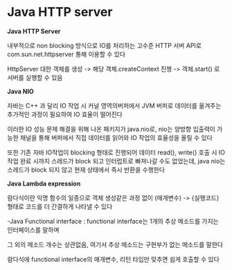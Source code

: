 # Java HTTP server

**Java HTTP Server**

내부적으로 non blocking 방식으로 IO를 처리하는 고수준 HTTP 서버 API로 com.sun.net.httpserver 통해 이용할 수 있다

HttpServer 대한 객체를 생성 -> 해당 객체.createContext 진행 -> 객체.start() 로 서버를 실행할 수 있음



**Java NIO**

자바는 C++ 과 달리 IO 작업 시 커널 영역의버퍼에서 JVM 버퍼로 데이터를 옮겨주는 추가적인 과정이 필요하여 IO 효율이 떨어진다

이러한 IO 성능 문제 해결을 위해 나온 패키지가 java.nio로, nio는 양방향 입출력이 가능한 채널을 통해 버퍼에서 직접 데이터를 읽어와 IO 작업의 효율성을 올릴 수 있다

또한 기존 자바 IO작업이 blocking 형태로 진행되어 데이터 read(), write() 호출 시 IO 작업 완료 시까지 스레드가 block 되고 인터럽트로 빠져나갈 수도 없었는데, java nio는 스레드가 block 되지 않고 현재 상태에서 즉시 반환을 수행한다



**Java Lambda expression**

람다식이란 익명 함수의 일종으로 객체 생성같은 과정 없이   (매개변수) -> {실행코드} 형태로 코드를 더 간결하게 나타낼 수 있다

\-Java Functional interface : functional interface는 1개의 추상 메소드를 가지는 인터페이스를 말하며&#x20;

그 외의 메소드 개수는 상관없음, 여기서 추상 메소드는 구현부가 없는 메소드를 말한다

람다식에 functional interface의 매개변수, 리턴 타입만 맞추면 쉽게 호출할 수 있다







